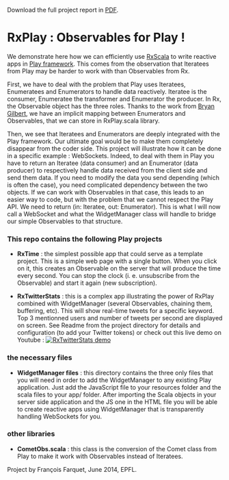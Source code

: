 Download the full project report in [PDF](http://francois.farquet.com/Observables_for_Play.pdf).

RxPlay : Observables for Play !
===============================

We demonstrate here how we can efficiently use [RxScala](http://rxscala.github.io) to write reactive apps in [Play framework](http://www.playframework.com). This comes from the observation that Iteratees from Play may be harder to work with than Observables from Rx.

First, we have to deal with the problem that Play uses Iteratees, Enumeratees and Enumerators to handle data reactively. Iteratee is the consumer, Enumeratee the transformer and Enumerator the producer. In Rx, the Observable object has the three roles. Thanks to the work from [Bryan Gilbert](http://bryangilbert.com), we have an implicit mapping between Enumerators and Observables, that we can store in RxPlay.scala library.

Then, we see that Iteratees and Enumerators are deeply integrated with the Play framework. Our ultimate goal would be to make them completely disappear from the coder side. This project will illustrate how it can be done in a specific example : WebSockets. Indeed, to deal with them in Play you have to return an Iteratee (data consumer) and an Enumerator (data producer) to respectively handle data received from the client side and send them data. If you need to modify the data you send depending (which is often the case), you need complicated dependency between the two objects. If we can work with Observables in that case, this leads to an easier way to code, but with the problem that we cannot respect the Play API. We need to return (in: Iteratee, out: Enumerator). This is what I will now call a WebSocket and what the WidgetManager class will handle to bridge our simple Observables to that structure.

### This repo contains the following Play projects

* __RxTime__ : the simplest possible app that could serve as a template project. This is a simple web page with a single button. When you click on it, this creates an Observable on the server that will produce the time every second. You can stop the clock (i. e. unsubscribe from the Observable) and start it again (new subscription).

* __RxTwitterStats__ : this is a complex app illustrating the power of RxPlay combined with WidgetManager (several Observables, chaining them, buffering, etc). This will show real-time tweets for a specific keyword. Top 3 mentionned users and number of tweets per second are displayed on screen. See Readme from the project directory for details and configuration (to add your Twitter tokens) or check out this live demo on Youtube :
[![RxTwitterStats demo](http://img.youtube.com/vi/G70KP-A3AT8/maxresdefault.jpg)](http://www.youtube.com/watch?v=G70KP-A3AT8)

### the necessary files

* __WidgetManager files__ : this directory contains the three only files that you will need in order to add the WidgetManager to any existing Play application. Just add the JavaScript file to your resources folder and the scala files to your app/ folder. After importing the Scala objects in your server side application and the JS one in the HTML file you will be able to create reactive apps using WidgetManager that is transparently handling WebSockets for you.

### other libraries

* __CometObs.scala__ : this class is the conversion of the Comet class from Play to make it work with Observables instead of Iteratees.


Project by François Farquet, June 2014, EPFL.
